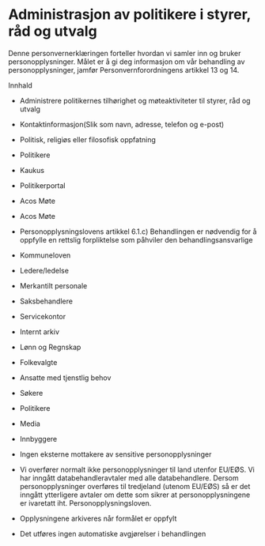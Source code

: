 # Administrasjon av politikere i styrer, råd og utvalg


  

Denne personvernerklæringen forteller hvordan vi samler inn og bruker personopplysninger. Målet er å gi deg informasjon om vår behandling av personopplysninger, jamfør Personvernforordningens artikkel 13 og 14.

  

Innhald

*   Administrere politikernes tilhørighet og møteaktiviteter til styrer, råd og utvalg  
    
*   Kontaktinformasjon(Slik som navn, adresse, telefon og e-post)  
    
*   Politisk, religiøs eller filosofisk oppfatning  
    
*   Politikere  
    
*   Kaukus  
    
*   Politikerportal  
    
*   Acos Møte  
    
*   Acos Møte  
    
*   Personopplysningslovens artikkel 6.1.c) Behandlingen er nødvendig for å oppfylle en rettslig forpliktelse som påhviler den behandlingsansvarlige  
    
*   Kommuneloven  
    
*   Ledere/ledelse  
    
*   Merkantilt personale  
    
*   Saksbehandlere  
    
*   Servicekontor  
    
*   Internt arkiv  
    
*   Lønn og Regnskap  
    
*   Folkevalgte  
    
*   Ansatte med tjenstlig behov  
    
*   Søkere  
    
*   Politikere  
    
*   Media  
    
*   Innbyggere  
    
*   Ingen eksterne mottakere av sensitive personopplysninger  
    
*   Vi overfører normalt ikke personopplysninger til land utenfor EU/EØS. Vi har inngått databehandleravtaler med alle databehandlere. Dersom personopplysninger overføres til tredjeland (utenom EU/EØS) så er det inngått ytterligere avtaler om dette som sikrer at personopplysningene er ivaretatt iht. Personopplysningsloven.  
    
*   Opplysningene arkiveres når formålet er oppfylt  
    
*   Det utføres ingen automatiske avgjørelser i behandlingen